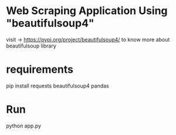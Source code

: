 # Web Scraping Application Using "beautifulsoup4"
visit -> https://pypi.org/project/beautifulsoup4/ to know more about beautifulsoup library 
# requirements 
pip install requests beautifulsoup4 pandas 
# Run 
python app.py

